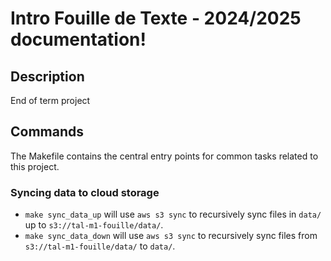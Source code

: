 # Intro Fouille de Texte - 2024/2025 documentation!

## Description

End of term project

## Commands

The Makefile contains the central entry points for common tasks related to this project.

### Syncing data to cloud storage

* `make sync_data_up` will use `aws s3 sync` to recursively sync files in `data/` up to `s3://tal-m1-fouille/data/`.
* `make sync_data_down` will use `aws s3 sync` to recursively sync files from `s3://tal-m1-fouille/data/` to `data/`.


